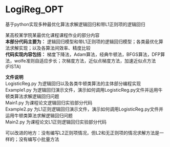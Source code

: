 # LogiReg_OPT
基于python实现多种最优化算法求解逻辑回归和带L1正则项的逻辑回归  
  
某高校某学院某最优化课程课程作业的部分内容  
__本部分代码主要为：__
逻辑回归模型和带L1正则项的逻辑回归模型；各类最优化算法求解实现；以及各算法间效率、精度比较  
__代码实现内容包括：__
梯度下降法，Adam算法，经典牛顿法，BFGS算法，DFP算法，wolfe准则自适应步长；次梯度方法，近似点梯度方法，加速近似点方法(FISTA)  
  
__文件说明__  
LogisticReg.py 为逻辑回归以及各类牛顿类算法的主体部分编程实现  
Example1.py 为逻辑回归演示文件，演示如何调用LogisticReg.py文件并运用牛顿类算法求解逻辑回归问题  
Main1.py 为课程论文逻辑回归实验部分代码  
Example2.py 为L1正则逻辑回归演示文件，演示如何调用LogisticReg.py文件并运用牛顿类算法求解逻辑回归问题  
Main2.py 为课程论文L1正则逻辑回归实验部分代码  
  
可以改进的地方：没有编写L2正则项情况，但L2和无正则项的情况求解方法是一样的；没有编写小批量方法  
